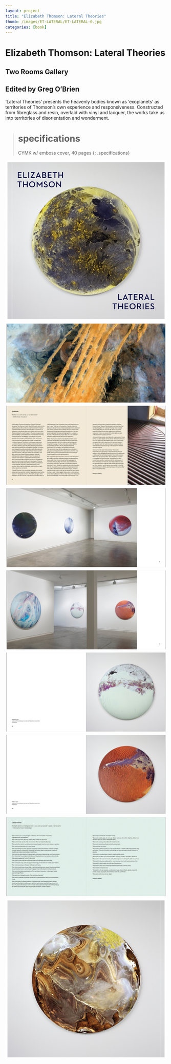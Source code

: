 ```yaml
---
layout: project
title: "Elizabeth Thomson: Lateral Theories"
thumb: /images/ET-LATERAL/ET-LATERAL-0.jpg
categories: [book]
---
```


# Elizabeth Thomson: Lateral Theories

## Two Rooms Gallery

## Edited by Greg O’Brien

‘Lateral Theories’ presents the heavenly bodies known as ‘exoplanets’ as territories of Thomson’s own experience and responsiveness. Constructed from fibreglass and resin, overlaid with vinyl and lacquer, the works take us into territories of disorientation and wonderment.

> # specifications
>
> CYMK w/ emboss cover, 40 pages
> {: .specifications}

![](/images/ET-LATERAL/ET-LATERAL-1.jpg)
![](/images/ET-LATERAL/ET-LATERAL-2.jpg)
![](/images/ET-LATERAL/ET-LATERAL-3.jpg)
![](/images/ET-LATERAL/ET-LATERAL-4.jpg)
![](/images/ET-LATERAL/ET-LATERAL-5.jpg)
![](/images/ET-LATERAL/ET-LATERAL-6.jpg)
![](/images/ET-LATERAL/ET-LATERAL-7.jpg)
![](/images/ET-LATERAL/ET-LATERAL-8.jpg)
![](/images/ET-LATERAL/ET-LATERAL-9.jpg)

